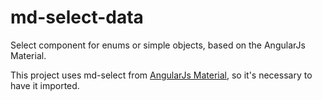 # md-select-data

Select component for enums or simple objects, based on the AngularJs Material.

This project uses md-select from [AngularJs Material](https://material.angularjs.org/1.1.6/getting-started), so it's necessary to have it imported.


